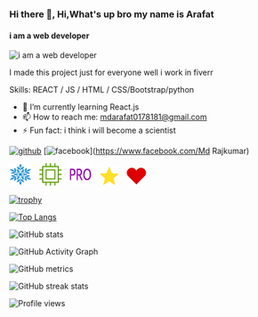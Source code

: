 ### Hi there 👋, Hi,What's up bro my name is Arafat
#### i am a web developer
![i am a web developer](https://www.google.com/search?q=programmer++web+deveoper+picture+for+banner+design&sca_esv=569805485&sxsrf=AM9HkKnGyMkX2Xf-LTlsVaTzGRB6tZI4ag%3A1696137470343&ei=_gAZZdi9FIua4-EPivqMyAs&ved=0ahUKEwjYtKO7jNSBAxULzTgGHQo9A7kQ4dUDCBA&uact=5&oq=programmer++web+deveoper+picture+for+banner+design&gs_lp=Egxnd3Mtd2l6LXNlcnAiMnByb2dyYW1tZXIgIHdlYiBkZXZlb3BlciBwaWN0dXJlIGZvciBiYW5uZXIgZGVzaWduMgoQIRigARjDBBgKMgQQIRgKSOBVUN4iWLpOcAN4AZABApgBnQOgAcwjqgEKMS4xLjEwLjQuMbgBA8gBAPgBAcICChAAGEcY1gQYsAPCAgQQIxgnwgIIECEYoAEYwwTiAwQYACBBiAYBkAYI&sclient=gws-wiz-serp#vhid=3XHeAUNEKwZqMM&vssid=l)

I made this project just for everyone well i work in fiverr

Skills: REACT / JS / HTML / CSS/Bootstrap/python

- 🌱 I’m currently learning React.js 
- 📫 How to reach me: mdarafat0178181@gmail.com 
- ⚡ Fun fact: i think i will become a scientist 


[<img src='https://cdn.jsdelivr.net/npm/simple-icons@3.0.1/icons/github.svg' alt='github' height='40'>](https://github.com/ArafatProgrammer)  [<img src='https://cdn.jsdelivr.net/npm/simple-icons@3.0.1/icons/facebook.svg' alt='facebook' height='40'>](https://www.facebook.com/Md Rajkumar)  

<a href='https://archiveprogram.github.com/'><img src='https://raw.githubusercontent.com/acervenky/animated-github-badges/master/assets/acbadge.gif' width='40' height='40'></a> <a href='https://docs.github.com/en/developers'><img src='https://raw.githubusercontent.com/acervenky/animated-github-badges/master/assets/devbadge.gif' width='40' height='40'></a> <a href='https://github.com/pricing'><img src='https://raw.githubusercontent.com/acervenky/animated-github-badges/master/assets/pro.gif' width='40' height='40'></a> <a href='https://stars.github.com/'><img src='https://raw.githubusercontent.com/acervenky/animated-github-badges/master/assets/starbadge.gif' width='35' height='35'></a> <a href='https://docs.github.com/en/github/supporting-the-open-source-community-with-github-sponsors'><img src='https://raw.githubusercontent.com/acervenky/animated-github-badges/master/assets/sponsorbadge.gif' width='35' height='35'></a> 

[![trophy](https://github-profile-trophy.vercel.app/?username=ArafatProgrammer)](https://github.com/ryo-ma/github-profile-trophy)

[![Top Langs](https://github-readme-stats.vercel.app/api/top-langs/?username=ArafatProgrammer)](https://github.com/anuraghazra/github-readme-stats)

![GitHub stats](https://github-readme-stats.vercel.app/api?username=ArafatProgrammer&show_icons=true&count_private=true)  

![GitHub Activity Graph](https://activity-graph.herokuapp.com/graph?username=ArafatProgrammer)  

![GitHub metrics](https://metrics.lecoq.io/ArafatProgrammer)  

![GitHub streak stats](https://streak-stats.demolab.com/?user=ArafatProgrammer)  

![Profile views](https://gpvc.arturio.dev/ArafatProgrammer)  
